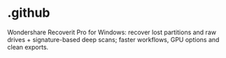 # .github
Wondershare Recoverit Pro for Windows: recover lost partitions and raw drives + signature-based deep scans; faster workflows, GPU options and clean exports.
